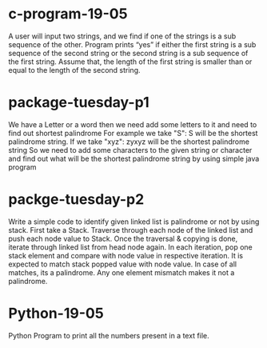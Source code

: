 # c-program-19-05
A user will input two strings, and we find if one of the strings is a sub sequence of the other. Program prints “yes” if either the first string is a sub sequence of the second string or the second string is a sub sequence of the first string. Assume that, the length of the first string is smaller than or equal to the length of the second string.

# package-tuesday-p1
We have a Letter or a word then we need add some letters to it and need to find out shortest palindrome For example we take "S": S will be the shortest palindrome string. If we take "xyz": zyxyz will be the shortest palindrome string So we need to add some characters to the given string or character and find out what will be the shortest palindrome string by using simple java program

# packge-tuesday-p2
Write a simple code to identify given linked list is palindrome or not by using stack. First take a Stack. Traverse through each node of the linked list and push each node value to Stack. Once the traversal & copying is done, iterate through linked list from head node again. In each iteration, pop one stack element and compare with node value in respective iteration. It is expected to match stack popped value with node value. In case of all matches, its a palindrome. Any one element mismatch makes it not a palindrome.

# Python-19-05
Python Program to print all the numbers present in a text file.
